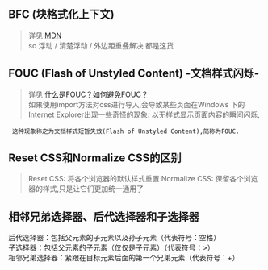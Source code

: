 ## BFC (块格式化上下文)
  > 详见 [MDN](https://developer.mozilla.org/zh-CN/docs/Web/Guide/CSS/Block_formatting_context)  
  > so 浮动 / 清楚浮动 / 外边距重叠解决  都是这货

## FOUC (Flash of Unstyled Content) -文档样式闪烁-
  >  详见 [什么是FOUC？如何避免FOUC？](https://www.cnblogs.com/xianyulaodi/p/5198603.html)  
  > 如果使用import方法对css进行导入,会导致某些页面在Windows 下的Internet Explorer出现一些奇怪的现象:
    以无样式显示页面内容的瞬间闪烁,

     这种现象称之为文档样式短暂失效(Flash of Unstyled Content),简称为FOUC.

##  Reset CSS和Normalize CSS的区别
  > Reset CSS: 将各个浏览器的默认样式重置
  > Normalize CSS: 保留各个浏览器的样式,只是让它们更加统一通用了

## 相邻兄弟选择器、后代选择器和子选择器
后代选择器：包括父元素的子元素以及孙子元素（代表符号：空格）  
子选择器：包括父元素的子元素（仅仅是子元素）（代表符号：>）  
相邻兄弟选择器：紧跟在目标元素后面的第一个兄弟元素（代表符号：+）  
